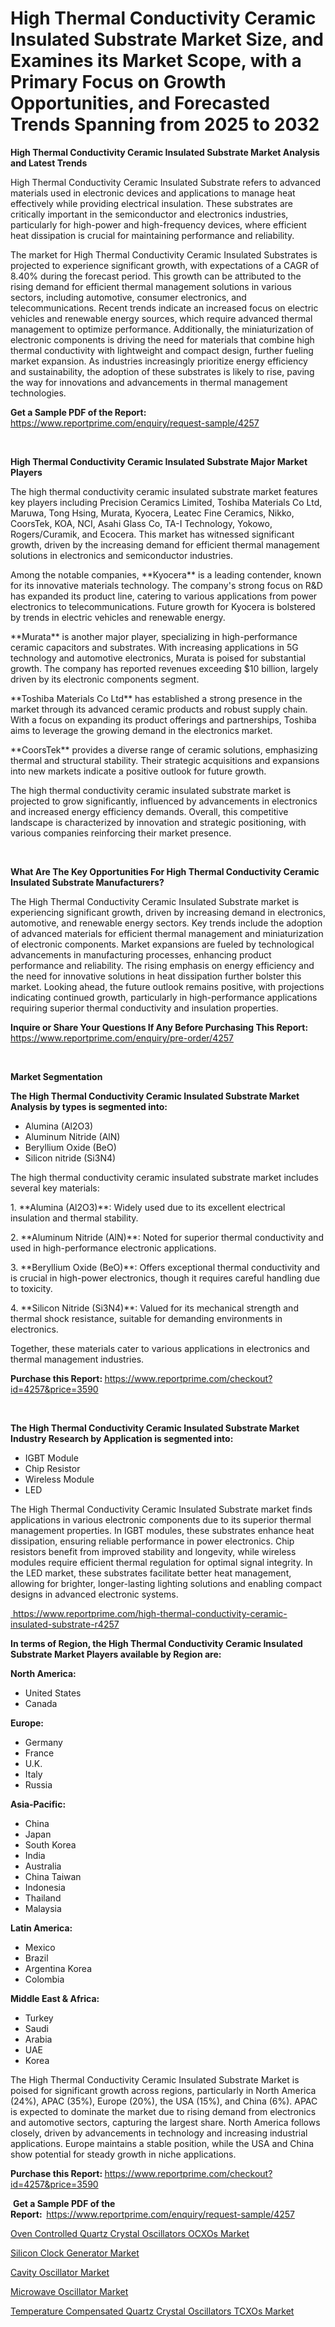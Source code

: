 <p><h1>High Thermal Conductivity Ceramic Insulated Substrate Market Size, and Examines its Market Scope, with a Primary Focus on Growth Opportunities, and Forecasted Trends Spanning from 2025 to 2032</h1></p><p><strong>High Thermal Conductivity Ceramic Insulated Substrate Market Analysis and Latest Trends</strong></p>
<p><p>High Thermal Conductivity Ceramic Insulated Substrate refers to advanced materials used in electronic devices and applications to manage heat effectively while providing electrical insulation. These substrates are critically important in the semiconductor and electronics industries, particularly for high-power and high-frequency devices, where efficient heat dissipation is crucial for maintaining performance and reliability.</p><p>The market for High Thermal Conductivity Ceramic Insulated Substrates is projected to experience significant growth, with expectations of a CAGR of 8.40% during the forecast period. This growth can be attributed to the rising demand for efficient thermal management solutions in various sectors, including automotive, consumer electronics, and telecommunications. Recent trends indicate an increased focus on electric vehicles and renewable energy sources, which require advanced thermal management to optimize performance. Additionally, the miniaturization of electronic components is driving the need for materials that combine high thermal conductivity with lightweight and compact design, further fueling market expansion. As industries increasingly prioritize energy efficiency and sustainability, the adoption of these substrates is likely to rise, paving the way for innovations and advancements in thermal management technologies.</p></p>
<p><strong>Get a Sample PDF of the Report:&nbsp;</strong> <a href="https://www.reportprime.com/enquiry/request-sample/4257?utm_campaign=1170&utm_medium=2&utm_source=Github&utm_content=ia&utm_term=19032025&utm_id=high-thermal-conductivity-ceramic-insulated-substrate">https://www.reportprime.com/enquiry/request-sample/4257</a></p>
<p>&nbsp;</p>
<p><strong>High Thermal Conductivity Ceramic Insulated Substrate Major Market Players</strong></p>
<p><p>The high thermal conductivity ceramic insulated substrate market features key players including Precision Ceramics Limited, Toshiba Materials Co Ltd, Maruwa, Tong Hsing, Murata, Kyocera, Leatec Fine Ceramics, Nikko, CoorsTek, KOA, NCI, Asahi Glass Co, TA-I Technology, Yokowo, Rogers/Curamik, and Ecocera. This market has witnessed significant growth, driven by the increasing demand for efficient thermal management solutions in electronics and semiconductor industries.</p><p>Among the notable companies, **Kyocera** is a leading contender, known for its innovative materials technology. The company's strong focus on R&D has expanded its product line, catering to various applications from power electronics to telecommunications. Future growth for Kyocera is bolstered by trends in electric vehicles and renewable energy.</p><p>**Murata** is another major player, specializing in high-performance ceramic capacitors and substrates. With increasing applications in 5G technology and automotive electronics, Murata is poised for substantial growth. The company has reported revenues exceeding $10 billion, largely driven by its electronic components segment.</p><p>**Toshiba Materials Co Ltd** has established a strong presence in the market through its advanced ceramic products and robust supply chain. With a focus on expanding its product offerings and partnerships, Toshiba aims to leverage the growing demand in the electronics market.</p><p>**CoorsTek** provides a diverse range of ceramic solutions, emphasizing thermal and structural stability. Their strategic acquisitions and expansions into new markets indicate a positive outlook for future growth.</p><p>The high thermal conductivity ceramic insulated substrate market is projected to grow significantly, influenced by advancements in electronics and increased energy efficiency demands. Overall, this competitive landscape is characterized by innovation and strategic positioning, with various companies reinforcing their market presence.</p></p>
<p>&nbsp;</p>
<p><strong>What Are The Key Opportunities For High Thermal Conductivity Ceramic Insulated Substrate Manufacturers?</strong></p>
<p><p>The High Thermal Conductivity Ceramic Insulated Substrate market is experiencing significant growth, driven by increasing demand in electronics, automotive, and renewable energy sectors. Key trends include the adoption of advanced materials for efficient thermal management and miniaturization of electronic components. Market expansions are fueled by technological advancements in manufacturing processes, enhancing product performance and reliability. The rising emphasis on energy efficiency and the need for innovative solutions in heat dissipation further bolster this market. Looking ahead, the future outlook remains positive, with projections indicating continued growth, particularly in high-performance applications requiring superior thermal conductivity and insulation properties.</p></p>
<p><strong>Inquire or Share Your Questions If Any Before Purchasing This Report:</strong> <a href="https://www.reportprime.com/enquiry/pre-order/4257?utm_campaign=1170&utm_medium=2&utm_source=Github&utm_content=ia&utm_term=19032025&utm_id=high-thermal-conductivity-ceramic-insulated-substrate">https://www.reportprime.com/enquiry/pre-order/4257</a></p>
<p>&nbsp;</p>
<p><strong>Market Segmentation</strong></p>
<p><strong>The High Thermal Conductivity Ceramic Insulated Substrate Market Analysis by types is segmented into:</strong></p>
<p><ul><li>Alumina (Al2O3)</li><li>Aluminum Nitride (AlN)</li><li>Beryllium Oxide (BeO)</li><li>Silicon nitride (Si3N4)</li></ul></p>
<p><p>The high thermal conductivity ceramic insulated substrate market includes several key materials: </p><p>1. **Alumina (Al2O3)**: Widely used due to its excellent electrical insulation and thermal stability.</p><p>  </p><p>2. **Aluminum Nitride (AlN)**: Noted for superior thermal conductivity and used in high-performance electronic applications.</p><p>   </p><p>3. **Beryllium Oxide (BeO)**: Offers exceptional thermal conductivity and is crucial in high-power electronics, though it requires careful handling due to toxicity.</p><p>  </p><p>4. **Silicon Nitride (Si3N4)**: Valued for its mechanical strength and thermal shock resistance, suitable for demanding environments in electronics. </p><p>Together, these materials cater to various applications in electronics and thermal management industries.</p></p>
<p><strong>Purchase this Report:&nbsp;</strong><a href="https://www.reportprime.com/checkout?id=4257&price=3590&utm_campaign=1170&utm_medium=2&utm_source=Github&utm_content=ia&utm_term=19032025&utm_id=high-thermal-conductivity-ceramic-insulated-substrate">https://www.reportprime.com/checkout?id=4257&price=3590</a></p>
<p>&nbsp;</p>
<p><strong>The High Thermal Conductivity Ceramic Insulated Substrate Market Industry Research by Application is segmented into:</strong></p>
<p><ul><li>IGBT Module</li><li>Chip Resistor</li><li>Wireless Module</li><li>LED</li></ul></p>
<p><p>The High Thermal Conductivity Ceramic Insulated Substrate market finds applications in various electronic components due to its superior thermal management properties. In IGBT modules, these substrates enhance heat dissipation, ensuring reliable performance in power electronics. Chip resistors benefit from improved stability and longevity, while wireless modules require efficient thermal regulation for optimal signal integrity. In the LED market, these substrates facilitate better heat management, allowing for brighter, longer-lasting lighting solutions and enabling compact designs in advanced electronic systems.</p></p>
<p><a href="https://www.reportprime.com/high-thermal-conductivity-ceramic-insulated-substrate-r4257?utm_campaign=1170&utm_medium=2&utm_source=Github&utm_content=ia&utm_term=19032025&utm_id=high-thermal-conductivity-ceramic-insulated-substrate">&nbsp;https://www.reportprime.com/high-thermal-conductivity-ceramic-insulated-substrate-r4257</a></p>
<p><strong>In terms of Region, the High Thermal Conductivity Ceramic Insulated Substrate Market Players available by Region are:</strong></p>
<p>
    <p> <strong> North America: </strong>
        <ul>
            <li>United States</li>
            <li>Canada</li>
        </ul>
        </p> 
    <p> <strong> Europe: </strong>
        <ul>
            <li>Germany</li>
            <li>France</li>
            <li>U.K.</li>
            <li>Italy</li>
            <li>Russia</li>
        </ul>
        </p> 
    <p> <strong> Asia-Pacific: </strong>
        <ul>
            <li>China</li>
            <li>Japan</li>
            <li>South Korea</li>
            <li>India</li>
            <li>Australia</li>
            <li>China Taiwan</li>
            <li>Indonesia</li>
            <li>Thailand</li>
            <li>Malaysia</li>
        </ul>
        </p> 
    <p> <strong> Latin America: </strong>
        <ul>
            <li>Mexico</li>
            <li>Brazil</li>
            <li>Argentina Korea</li>
            <li>Colombia</li>
        </ul>
        </p> 
    <p> <strong> Middle East & Africa: </strong>
        <ul>
            <li>Turkey</li>
            <li>Saudi</li>
            <li>Arabia</li>
            <li>UAE</li>
            <li>Korea</li>
        </ul>
    </p>
    </p>
<p><p>The High Thermal Conductivity Ceramic Insulated Substrate Market is poised for significant growth across regions, particularly in North America (24%), APAC (35%), Europe (20%), the USA (15%), and China (6%). APAC is expected to dominate the market due to rising demand from electronics and automotive sectors, capturing the largest share. North America follows closely, driven by advancements in technology and increasing industrial applications. Europe maintains a stable position, while the USA and China show potential for steady growth in niche applications.</p></p>
<p><strong>Purchase this Report: </strong><a href="https://www.reportprime.com/checkout?id=4257&price=3590&utm_campaign=1170&utm_medium=2&utm_source=Github&utm_content=ia&utm_term=19032025&utm_id=high-thermal-conductivity-ceramic-insulated-substrate">https://www.reportprime.com/checkout?id=4257&price=3590</a></p>
<p>&nbsp;<strong>Get a Sample PDF of the Report:&nbsp;&nbsp;</strong><a href="https://www.reportprime.com/enquiry/request-sample/4257?utm_campaign=1170&utm_medium=2&utm_source=Github&utm_content=ia&utm_term=19032025&utm_id=high-thermal-conductivity-ceramic-insulated-substrate">https://www.reportprime.com/enquiry/request-sample/4257</a></p>
<p><strong></strong></p>
<p><p><a href="https://github.com/shadnfamoza/Market-Research-Report-List-1/blob/main/oven-controlled-quartz-crystal-oscillators-ocxos-market.md?utm_campaign=1170&utm_medium=2&utm_source=Github&utm_content=ia&utm_term=19032025&utm_id=high-thermal-conductivity-ceramic-insulated-substrate">Oven Controlled Quartz Crystal Oscillators OCXOs Market</a></p><p><a href="https://github.com/samesdufloiw/Market-Research-Report-List-1/blob/main/silicon-clock-generator-market.md?utm_campaign=1170&utm_medium=2&utm_source=Github&utm_content=ia&utm_term=19032025&utm_id=high-thermal-conductivity-ceramic-insulated-substrate">Silicon Clock Generator Market</a></p><p><a href="https://github.com/ngozudapshi/Market-Research-Report-List-1/blob/main/cavity-oscillator-market.md?utm_campaign=1170&utm_medium=2&utm_source=Github&utm_content=ia&utm_term=19032025&utm_id=high-thermal-conductivity-ceramic-insulated-substrate">Cavity Oscillator Market</a></p><p><a href="https://github.com/scaseiargas/Market-Research-Report-List-1/blob/main/microwave-oscillator-market.md?utm_campaign=1170&utm_medium=2&utm_source=Github&utm_content=ia&utm_term=19032025&utm_id=high-thermal-conductivity-ceramic-insulated-substrate">Microwave Oscillator Market</a></p><p><a href="https://github.com/micbotam/Market-Research-Report-List-1/blob/main/temperature-compensated-quartz-crystal-oscillators-tcxos-market.md?utm_campaign=1170&utm_medium=2&utm_source=Github&utm_content=ia&utm_term=19032025&utm_id=high-thermal-conductivity-ceramic-insulated-substrate">Temperature Compensated Quartz Crystal Oscillators TCXOs Market</a></p></p>